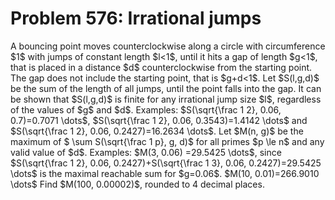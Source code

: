 # Problem 576: Irrational jumps
A bouncing point moves counterclockwise along a circle with
circumference \$1\$ with jumps of constant length \$l&lt;1\$, until it
hits a gap of length \$g&lt;1\$, that is placed in a distance \$d\$
counterclockwise from the starting point. The gap does not include the
starting point, that is \$g+d&lt;1\$. Let \$S(l,g,d)\$ be the sum of the
length of all jumps, until the point falls into the gap. It can be shown
that \$S(l,g,d)\$ is finite for any irrational jump size \$l\$,
regardless of the values of \$g\$ and \$d\$. Examples: \$S(\\sqrt{\\frac
1 2}, 0.06, 0.7)=0.7071 \\dots\$, \$S(\\sqrt{\\frac 1 2}, 0.06,
0.3543)=1.4142 \\dots\$ and \$S(\\sqrt{\\frac 1 2}, 0.06,
0.2427)=16.2634 \\dots\$. Let \$M(n, g)\$ be the maximum of \$ \\sum
S(\\sqrt{\\frac 1 p}, g, d)\$ for all primes \$p \\le n\$ and any valid
value of \$d\$. Examples: \$M(3, 0.06) =29.5425 \\dots\$, since
\$S(\\sqrt{\\frac 1 2}, 0.06, 0.2427)+S(\\sqrt{\\frac 1 3}, 0.06,
0.2427)=29.5425 \\dots\$ is the maximal reachable sum for \$g=0.06\$.
\$M(10, 0.01)=266.9010 \\dots\$ Find \$M(100, 0.00002)\$, rounded to 4
decimal places.
